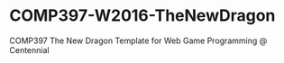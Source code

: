 # COMP397-W2016-TheNewDragon

COMP397 The New Dragon Template for Web Game Programming @ Centennial

